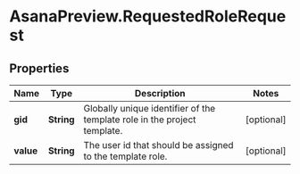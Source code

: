 # AsanaPreview.RequestedRoleRequest

## Properties

Name | Type | Description | Notes
------------ | ------------- | ------------- | -------------
**gid** | **String** | Globally unique identifier of the template role in the project template. | [optional] 
**value** | **String** | The user id that should be assigned to the template role. | [optional] 


